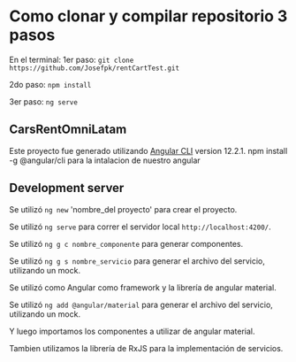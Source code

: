 # Como clonar y compilar repositorio 3 pasos
En el terminal: 
1er paso: `git clone https://github.com/Josefpk/rentCartTest.git`

2do paso: `npm install`

3er paso: `ng serve`

## CarsRentOmniLatam

Este proyecto fue generado utilizando [Angular CLI](https://github.com/angular/angular-cli) version 12.2.1.
npm install -g @angular/cli para la intalacion de nuestro angular


## Development server
Se utilizó `ng new` 'nombre_del proyecto' para crear el proyecto.

Se utilizó `ng serve` para correr el servidor local `http://localhost:4200/`.

Se utilizó `ng g c nombre_componente` para generar componentes.

Se utilizó `ng g s nombre_servicio` para generar el archivo del servicio, utilizando un mock.


Se utilizó como Angular como framework y la librería de angular material.

Se utilizó `ng add @angular/material` para generar el archivo del servicio, utilizando un mock.

Y luego importamos los componentes a utilizar de angular material.

Tambien utilizamos la librería de RxJS para la implementación de servicios.




